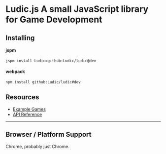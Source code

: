 # Ludic.js **A small JavaScript library for Game Development**


## Installing

#### jspm

`jspm install Ludic=github:Ludic/ludic@dev`

#### webpack

`npm install github:Ludic/ludic#dev`

## Resources

* [Example Games](/Ludic/wiki/ExampleGames)
* [API Reference](/Ludic/wiki/API)

***

## Browser / Platform Support

Chrome, probably just Chrome.
